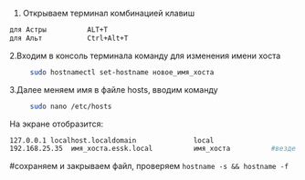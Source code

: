 1. Открываем терминал комбинацией клавиш
```bash 
для Астры          ALT+T
для Альт           Ctrl+Alt+T
```
2.Входим в консоль терминала команду для изменения имени хоста
```bash
     sudo hostnamectl set-hostname новое_имя_хоста
```
3.Далее меняем имя в файле hosts, вводим команду
```bash
     sudo nano /etc/hosts
```
На экране отобразится:
```bash
127.0.0.1 localhost.localdomain              local
192.168.25.35  имя_хоста.essk.local          имя_хоста          #везде меняем имя_хоста
```
#сохраняем и закрываем файл, проверяем ``hostname -s && hostname -f``

